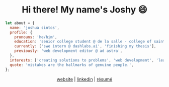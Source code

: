 <h1 align="center">Hi there! My name's Joshy 😄 </h1>
    
```javascript
let about = {
  name: 'joshua sintos',
  profile: {
    pronouns: 'he/him',
    education: 'senior college student @ de la salle - college of saint benilde',
    currently: ['swe intern @ dashlabs.ai', 'finishing my thesis'],
    previously: 'web development editor @ ad astra',
  },
  interests: ['creating solutions to problems', 'web development', 'learning new things'],
  quote: 'mistakes are the hallmarks of genuine people.',
};
```

<p align="center">
    <a href="https://jsintos.github.io/" target="_blank">website</a> |
    <a href="https://www.linkedin.com/in/sintosjm/" target="_blank">linkedin</a> |
    <a href="https://drive.google.com/file/d/1q1xZB5UFz6T5qW5HmYuJx_nY3dQKSxVN/view?usp=sharing" target="_blank">résumé</a>
</p>
